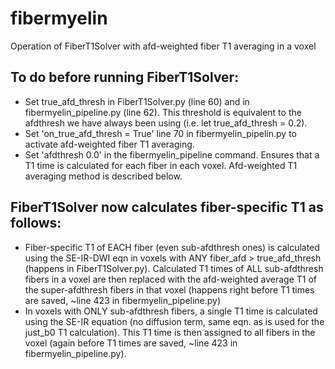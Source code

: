 # fibermyelin

Operation of FiberT1Solver with afd-weighted fiber T1 averaging in a voxel

## To do before running FiberT1Solver:
- Set true_afd_thresh in FiberT1Solver.py (line 60) and in fibermyelin_pipeline.py (line 62). This threshold is equivalent to     the afdthresh we have always been using (i.e. let true_afd_thresh = 0.2).
- Set 'on_true_afd_thresh = True' line 70 in fibermyelin_pipelin.py to activate afd-weighted fiber T1 averaging.
- Set 'afdthresh 0.0' in the fibermyelin_pipeline command. Ensures that a T1 time is calculated for each fiber in each voxel. Afd-weighted T1 averaging method is described below. 

## FiberT1Solver now calculates fiber-specific T1 as follows:
- Fiber-specific T1 of EACH fiber (even sub-afdthresh ones) is calculated using the SE-IR-DWI eqn in voxels with ANY fiber_afd > true_afd_thresh (happens in FiberT1Solver.py). Calculated T1 times of ALL sub-afdthresh fibers in a voxel are then replaced with the afd-weighted average T1 of the super-afdthresh fibers in that voxel (happens right before T1 times are saved, ~line 423 in fibermyelin_pipeline.py)
- In voxels with ONLY sub-afdthresh fibers, a single T1 time is calculated using the SE-IR equation (no diffusion term, same eqn. as is used for the just_b0 T1 calculation). This T1 time is then assigned to all fibers in the voxel (again before T1 times are saved, ~line 423 in fibermyelin_pipeline.py). 

